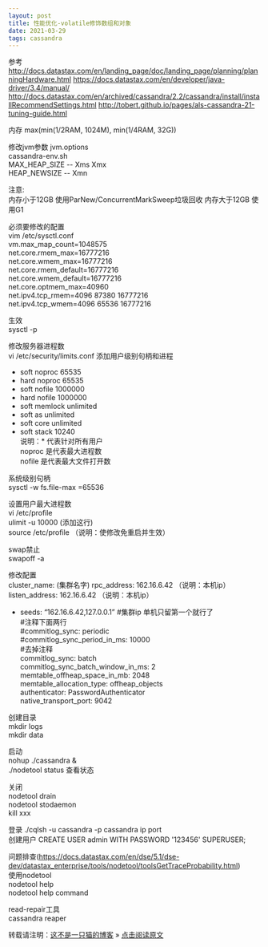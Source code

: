 ```yaml
---
layout: post
title: 性能优化-volatile修饰数组和对象
date: 2021-03-29
tags: cassandra    
---
```

参考
http://docs.datastax.com/en/landing_page/doc/landing_page/planning/planningHardware.html
https://docs.datastax.com/en/developer/java-driver/3.4/manual/
http://docs.datastax.com/en/archived/cassandra/2.2/cassandra/install/installRecommendSettings.html
http://tobert.github.io/pages/als-cassandra-21-tuning-guide.html


内存
max(min(1/2RAM, 1024M), min(1/4RAM, 32G))

修改jvm参数 jvm.options  
cassandra-env.sh  
MAX_HEAP_SIZE   -- Xms Xmx  
HEAP_NEWSIZE    -- Xmn

注意:  
内存小于12GB 使用ParNew/ConcurrentMarkSweep垃圾回收
内存大于12GB 使用G1

必须要修改的配置  
vim /etc/sysctl.conf  
vm.max_map_count=1048575  
net.core.rmem_max=16777216  
net.core.wmem_max=16777216  
net.core.rmem_default=16777216  
net.core.wmem_default=16777216  
net.core.optmem_max=40960  
net.ipv4.tcp_rmem=4096 87380 16777216  
net.ipv4.tcp_wmem=4096 65536 16777216

生效  
sysctl -p

修改服务器进程数  
vi /etc/security/limits.conf  添加用户级别句柄和进程  
*   soft noproc   65535  
*   hard noproc   65535  
*   soft nofile   1000000  
*   hard nofile   1000000  
*   soft memlock unlimited  
*   soft as unlimited  
*   soft core unlimited  
*   soft stack 10240  
说明：* 代表针对所有用户  
noproc 是代表最大进程数  
nofile 是代表最大文件打开数  

系统级别句柄  
sysctl -w fs.file-max =65536  

设置用户最大进程数  
vi /etc/profile  
ulimit -u 10000  (添加这行)  
source  /etc/profile	（说明：使修改免重启并生效）  

swap禁止  
swapoff -a  

修改配置  
cluster_name: (集群名字)
rpc_address: 162.16.6.42       （说明：本机ip）  
listen_address: 162.16.6.42    （说明：本机ip）  
- seeds: “162.16.6.42,127.0.0.1”      #集群ip 单机只留第一个就行了  
#注释下面两行  
#commitlog_sync: periodic  
#commitlog_sync_period_in_ms: 10000  
#去掉注释  
commitlog_sync: batch  
commitlog_sync_batch_window_in_ms: 2  
memtable_offheap_space_in_mb: 2048  
memtable_allocation_type: offheap_objects  
authenticator: PasswordAuthenticator  
native_transport_port: 9042  

创建目录  
mkdir logs  
mkdir data  

启动  
nohup ./cassandra &  
./nodetool status  查看状态  

关闭  
nodetool drain  
nodetool stodaemon  
kill xxx  

登录
./cqlsh -u cassandra -p cassandra ip port  
创建用户
CREATE USER admin WITH PASSWORD '123456' SUPERUSER;  

问题排查(https://docs.datastax.com/en/dse/5.1/dse-dev/datastax_enterprise/tools/nodetool/toolsGetTraceProbability.html)  
使用nodetool  
nodetool help  
nodetool help command  

read-repair工具  
cassandra reaper  

  
转载请注明：[这不是一只猫的博客](http://1024.notacat.cn) » [点击阅读原文](http://1024.notacat.cn/2020/05/%E6%80%A7%E8%83%BD%E4%BC%98%E5%8C%96-volatile%E4%BF%AE%E9%A5%B0%E6%95%B0%E7%BB%84%E5%92%8C%E5%AF%B9%E8%B1%A1/)


